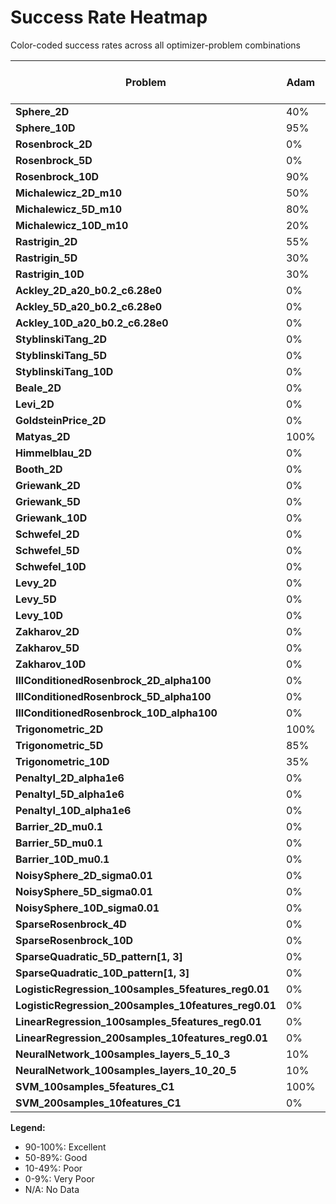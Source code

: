 # Success Rate Heatmap

Color-coded success rates across all optimizer-problem combinations

| Problem | Adam | Adam-AMSGrad | Adam-Fast | Adam-Robust | Adam-WeightDecay | GD | GD-AdaptiveMomentum | GD-Momentum | GD-Nesterov | GD-WeightDecay | L-BFGS | L-BFGS-Aggressive | L-BFGS-Conservative | L-BFGS-Limited | L-BFGS-MoreThuente | QQN-Bisection-1 | QQN-Bisection-2 | QQN-CubicQuadraticInterpolation | QQN-GoldenSection | QQN-StrongWolfe | Trust Region-Adaptive | Trust Region-Aggressive | Trust Region-Conservative | Trust Region-Precise | Trust Region-Standard |
|---------|---------|---------|---------|---------|---------|---------|---------|---------|---------|---------|---------|---------|---------|---------|---------|---------|---------|---------|---------|---------|---------|---------|---------|---------|---------|
| **Sphere_2D** | 40% | 0% | 30% | 0% | 100% | 100% | 60% | 100% | 100% | 100% | 100% | 100% | 100% | 100% | 100% | 100% | 100% | 100% | 100% | 100% | 35% | 30% | 100% | 55% | 10% |
| **Sphere_10D** | 95% | 0% | 0% | 0% | 100% | 100% | 60% | 75% | 65% | 100% | 100% | 100% | 100% | 100% | 100% | 100% | 100% | 100% | 100% | 100% | 30% | 0% | 35% | 65% | 15% |
| **Rosenbrock_2D** | 0% | 0% | 60% | 0% | 0% | 0% | 25% | 0% | 0% | 0% | 0% | 0% | 100% | 0% | 95% | 5% | 30% | 40% | 10% | 35% | 0% | 0% | 0% | 0% | 0% |
| **Rosenbrock_5D** | 0% | 0% | 5% | 0% | 60% | 0% | 0% | 0% | 10% | 60% | 0% | 0% | 20% | 45% | 70% | 85% | 55% | 70% | 55% | 100% | 0% | 0% | 0% | 0% | 0% |
| **Rosenbrock_10D** | 90% | 100% | 45% | 0% | 100% | 75% | 0% | 55% | 100% | 100% | 0% | 0% | 100% | 100% | 95% | 100% | 100% | 100% | 100% | 100% | 0% | 30% | 0% | 0% | 0% |
| **Michalewicz_2D_m10** | 50% | 30% | 40% | 0% | 0% | 0% | 5% | 0% | 10% | 0% | 10% | 0% | 0% | 25% | 25% | 0% | 0% | 0% | 0% | 0% | 0% | 0% | 0% | 0% | 0% |
| **Michalewicz_5D_m10** | 80% | 55% | 65% | 10% | 10% | 45% | 5% | 5% | 5% | 5% | 0% | 0% | 30% | 0% | 5% | 20% | 35% | 0% | 5% | 25% | 0% | 0% | 0% | 0% | 0% |
| **Michalewicz_10D_m10** | 20% | 30% | 35% | 0% | 0% | 0% | 0% | 0% | 0% | 0% | 0% | 0% | 0% | 0% | 0% | 0% | 5% | 0% | 5% | 5% | 0% | 0% | 0% | 0% | 0% |
| **Rastrigin_2D** | 55% | 55% | 0% | 15% | 50% | 5% | 0% | 0% | 5% | 5% | 5% | 0% | 75% | 70% | 55% | 65% | 30% | 80% | 55% | 65% | 15% | 0% | 0% | 10% | 0% |
| **Rastrigin_5D** | 30% | 40% | 40% | 55% | 55% | 30% | 65% | 5% | 45% | 50% | 0% | 0% | 40% | 35% | 50% | 25% | 15% | 50% | 35% | 40% | 60% | 50% | 0% | 35% | 45% |
| **Rastrigin_10D** | 30% | 55% | 30% | 30% | 35% | 35% | 40% | 10% | 25% | 45% | 0% | 0% | 20% | 50% | 65% | 45% | 15% | 60% | 50% | 40% | 40% | 45% | 0% | 0% | 25% |
| **Ackley_2D_a20_b0.2_c6.28e0** | 0% | 0% | 0% | 0% | 0% | 0% | 0% | 0% | 0% | 0% | 50% | 20% | 0% | 15% | 45% | 60% | 40% | 40% | 35% | 15% | 5% | 0% | 0% | 0% | 0% |
| **Ackley_5D_a20_b0.2_c6.28e0** | 0% | 0% | 0% | 0% | 0% | 0% | 0% | 0% | 0% | 0% | 25% | 20% | 0% | 0% | 10% | 30% | 35% | 5% | 5% | 5% | 0% | 0% | 0% | 0% | 0% |
| **Ackley_10D_a20_b0.2_c6.28e0** | 0% | 0% | 0% | 0% | 0% | 0% | 0% | 0% | 0% | 0% | 15% | 5% | 0% | 0% | 5% | 10% | 20% | 5% | 0% | 0% | 0% | 0% | 0% | 0% | 0% |
| **StyblinskiTang_2D** | 0% | 0% | 35% | 0% | 80% | 65% | 5% | 15% | 10% | 35% | 50% | 0% | 90% | 70% | 70% | 70% | 75% | 70% | 90% | 65% | 70% | 20% | 0% | 0% | 40% |
| **StyblinskiTang_5D** | 0% | 0% | 55% | 0% | 65% | 50% | 10% | 15% | 30% | 60% | 30% | 0% | 65% | 50% | 50% | 60% | 60% | 45% | 70% | 40% | 65% | 45% | 0% | 0% | 55% |
| **StyblinskiTang_10D** | 0% | 0% | 30% | 0% | 35% | 25% | 20% | 15% | 30% | 45% | 45% | 0% | 30% | 35% | 35% | 30% | 35% | 15% | 45% | 15% | 0% | 50% | 0% | 0% | 40% |
| **Beale_2D** | 0% | 0% | 0% | 0% | 100% | 100% | 80% | 5% | 100% | 100% | 65% | 0% | 100% | 100% | 100% | 95% | 70% | 95% | 100% | 90% | 0% | 5% | 5% | 45% | 0% |
| **Levi_2D** | 0% | 0% | 0% | 0% | 0% | 0% | 0% | 0% | 0% | 0% | 15% | 0% | 0% | 25% | 15% | 15% | 20% | 40% | 45% | 25% | 0% | 0% | 0% | 0% | 0% |
| **GoldsteinPrice_2D** | 0% | 0% | 0% | 0% | 0% | 0% | 0% | 0% | 0% | 0% | 5% | 0% | 0% | 0% | 5% | 20% | 5% | 15% | 35% | 15% | 0% | 0% | 0% | 0% | 0% |
| **Matyas_2D** | 100% | 100% | 100% | 100% | 100% | 100% | 95% | 100% | 100% | 100% | 100% | 95% | 100% | 100% | 100% | 100% | 100% | 100% | 100% | 100% | 0% | 0% | 0% | 0% | 0% |
| **Himmelblau_2D** | 0% | 0% | 0% | 0% | 100% | 100% | 0% | 0% | 40% | 75% | 35% | 0% | 100% | 100% | 100% | 100% | 100% | 100% | 100% | 100% | 100% | 25% | 0% | 0% | 80% |
| **Booth_2D** | 0% | 0% | 0% | 0% | 100% | 100% | 0% | 0% | 0% | 15% | 100% | 0% | 100% | 100% | 100% | 100% | 100% | 100% | 100% | 100% | 90% | 0% | 0% | 0% | 0% |
| **Griewank_2D** | 0% | 0% | 0% | 0% | 0% | 0% | 0% | 0% | 0% | 0% | 0% | 0% | 0% | 0% | 0% | 0% | 0% | 0% | 0% | 0% | 0% | 0% | 0% | 0% | 0% |
| **Griewank_5D** | 0% | 0% | 0% | 0% | 0% | 0% | 0% | 0% | 0% | 0% | 0% | 0% | 0% | 0% | 0% | 0% | 0% | 0% | 0% | 0% | 0% | 0% | 0% | 0% | 0% |
| **Griewank_10D** | 0% | 0% | 0% | 0% | 0% | 0% | 0% | 0% | 0% | 0% | 0% | 0% | 0% | 0% | 0% | 5% | 0% | 0% | 0% | 0% | 0% | 0% | 0% | 0% | 0% |
| **Schwefel_2D** | 0% | 0% | 0% | 0% | 0% | 0% | 0% | 0% | 0% | 0% | 0% | 0% | 0% | 0% | 0% | 0% | 0% | 0% | 0% | 50% | 0% | 0% | 0% | 0% | 0% |
| **Schwefel_5D** | 0% | 0% | 0% | 0% | 0% | 0% | 0% | 0% | 0% | 0% | 0% | 0% | 0% | 0% | 0% | 0% | 0% | 0% | 0% | 50% | 0% | 0% | 0% | 0% | 0% |
| **Schwefel_10D** | 0% | 0% | 0% | 0% | 0% | 0% | 0% | 0% | 0% | 0% | 0% | 0% | 0% | 0% | 0% | 0% | 0% | 0% | 0% | 50% | 0% | 0% | 0% | 0% | 0% |
| **Levy_2D** | 0% | 0% | 0% | 0% | 100% | 0% | 0% | 0% | 0% | 100% | 80% | 70% | 85% | 95% | 95% | 100% | 100% | 100% | 100% | 100% | 0% | 0% | 0% | 0% | 0% |
| **Levy_5D** | 0% | 0% | 0% | 0% | 60% | 0% | 0% | 10% | 25% | 100% | 80% | 75% | 100% | 70% | 100% | 100% | 100% | 100% | 100% | 100% | 0% | 0% | 0% | 0% | 0% |
| **Levy_10D** | 0% | 0% | 0% | 0% | 0% | 0% | 0% | 0% | 0% | 100% | 80% | 25% | 100% | 80% | 100% | 100% | 100% | 100% | 100% | 100% | 0% | 0% | 0% | 0% | 0% |
| **Zakharov_2D** | 0% | 0% | 0% | 0% | 100% | 100% | 0% | 0% | 0% | 25% | 60% | 70% | 75% | 90% | 100% | 100% | 100% | 100% | 100% | 100% | 0% | 0% | 0% | 0% | 0% |
| **Zakharov_5D** | 0% | 0% | 0% | 0% | 60% | 100% | 0% | 0% | 0% | 25% | 0% | 0% | 100% | 95% | 100% | 100% | 100% | 100% | 100% | 100% | 0% | 0% | 0% | 0% | 0% |
| **Zakharov_10D** | 0% | 0% | 0% | 0% | 0% | 10% | 0% | 0% | 0% | 30% | 0% | 0% | 0% | 55% | 0% | 100% | 100% | 100% | 100% | 95% | 0% | 0% | 0% | 0% | 0% |
| **IllConditionedRosenbrock_2D_alpha100** | 0% | 0% | 0% | 0% | 0% | 0% | 0% | 0% | 0% | 0% | 0% | 0% | 80% | 0% | 65% | 5% | 25% | 35% | 0% | 20% | 0% | 0% | 0% | 0% | 0% |
| **IllConditionedRosenbrock_5D_alpha100** | 0% | 0% | 0% | 0% | 0% | 0% | 0% | 0% | 0% | 0% | 0% | 0% | 0% | 0% | 20% | 80% | 15% | 65% | 35% | 100% | 0% | 0% | 0% | 0% | 0% |
| **IllConditionedRosenbrock_10D_alpha100** | 0% | 0% | 0% | 0% | 0% | 0% | 0% | 0% | 0% | 0% | 0% | 0% | 0% | 0% | 0% | 65% | 5% | 75% | 0% | 70% | 0% | 0% | 0% | 0% | 0% |
| **Trigonometric_2D** | 100% | 85% | 5% | 5% | 75% | 100% | 0% | 0% | 0% | 85% | 90% | 80% | 100% | 90% | 100% | 100% | 100% | 100% | 95% | 100% | 0% | 0% | 0% | 0% | 0% |
| **Trigonometric_5D** | 85% | 35% | 0% | 20% | 70% | 100% | 0% | 0% | 0% | 75% | 0% | 0% | 90% | 95% | 75% | 90% | 80% | 100% | 100% | 90% | 0% | 0% | 0% | 0% | 0% |
| **Trigonometric_10D** | 35% | 0% | 0% | 10% | 70% | 55% | 0% | 0% | 0% | 85% | 0% | 0% | 25% | 0% | 60% | 85% | 75% | 100% | 80% | 100% | 0% | 0% | 0% | 0% | 0% |
| **PenaltyI_2D_alpha1e6** | 0% | 0% | 0% | 0% | 0% | 0% | 0% | 0% | 0% | 0% | 0% | 0% | 0% | 0% | 0% | 0% | 0% | 0% | 0% | 0% | 0% | 0% | 0% | 0% | 0% |
| **PenaltyI_5D_alpha1e6** | 0% | 0% | 0% | 0% | 0% | 0% | 0% | 0% | 0% | 0% | 0% | 0% | 0% | 0% | 0% | 0% | 0% | 0% | 0% | 0% | 0% | 0% | 0% | 0% | 0% |
| **PenaltyI_10D_alpha1e6** | 0% | 0% | 0% | 0% | 0% | 0% | 0% | 0% | 0% | 0% | 0% | 0% | 0% | 0% | 0% | 0% | 0% | 0% | 0% | 0% | 0% | 0% | 0% | 0% | 0% |
| **Barrier_2D_mu0.1** | 0% | 0% | 0% | 0% | 0% | 0% | 0% | 0% | 0% | 0% | 0% | 0% | 0% | 0% | 0% | 0% | 0% | 0% | 0% | 0% | 0% | 0% | 0% | 0% | 0% |
| **Barrier_5D_mu0.1** | 0% | 0% | 0% | 0% | 0% | 0% | 0% | 0% | 0% | 0% | 0% | 0% | 0% | 0% | 0% | 0% | 0% | 0% | 0% | 0% | 0% | 0% | 0% | 0% | 0% |
| **Barrier_10D_mu0.1** | 0% | 0% | 0% | 0% | 0% | 0% | 0% | 0% | 0% | 0% | 0% | 0% | 0% | 0% | 0% | 0% | 0% | 0% | 0% | 0% | 0% | 0% | 0% | 0% | 0% |
| **NoisySphere_2D_sigma0.01** | 0% | 5% | 35% | 0% | 0% | 35% | 30% | 35% | 25% | 25% | 40% | 0% | 80% | 45% | 15% | 35% | 0% | 0% | 5% | 60% | 0% | 0% | 0% | 0% | 0% |
| **NoisySphere_5D_sigma0.01** | 0% | 0% | 10% | 0% | 0% | 20% | 15% | 25% | 30% | 25% | 20% | 0% | 85% | 55% | 25% | 45% | 0% | 0% | 10% | 45% | 0% | 0% | 0% | 0% | 0% |
| **NoisySphere_10D_sigma0.01** | 0% | 0% | 15% | 5% | 0% | 10% | 35% | 10% | 15% | 5% | 20% | 0% | 85% | 45% | 10% | 45% | 0% | 0% | 5% | 25% | 0% | 0% | 0% | 0% | 0% |
| **SparseRosenbrock_4D** | 0% | 0% | 0% | 0% | 0% | 0% | 0% | 0% | 0% | 0% | 0% | 0% | 0% | 0% | 20% | 15% | 5% | 45% | 5% | 25% | 0% | 0% | 0% | 0% | 0% |
| **SparseRosenbrock_10D** | 0% | 0% | 0% | 0% | 0% | 0% | 0% | 0% | 0% | 0% | 0% | 0% | 0% | 0% | 0% | 20% | 0% | 55% | 5% | 45% | 0% | 0% | 0% | 0% | 0% |
| **SparseQuadratic_5D_pattern[1, 3]** | 0% | 0% | 0% | 0% | 100% | 100% | 0% | 0% | 0% | 100% | 100% | 100% | 100% | 100% | 100% | 100% | 100% | 100% | 100% | 100% | 0% | 0% | 0% | 0% | 0% |
| **SparseQuadratic_10D_pattern[1, 3]** | 0% | 0% | 0% | 0% | 100% | 100% | 0% | 0% | 0% | 100% | 90% | 100% | 100% | 100% | 100% | 100% | 100% | 100% | 100% | 100% | 0% | 0% | 0% | 0% | 0% |
| **LogisticRegression_100samples_5features_reg0.01** | 0% | 0% | 0% | 0% | 0% | 0% | 0% | 0% | 0% | 0% | 0% | 0% | 0% | 0% | 0% | 0% | 0% | 0% | 0% | 0% | 0% | 0% | 0% | 0% | 0% |
| **LogisticRegression_200samples_10features_reg0.01** | 0% | 0% | 0% | 0% | 0% | 0% | 0% | 0% | 0% | 0% | 0% | 0% | 0% | 0% | 0% | 0% | 0% | 0% | 0% | 0% | 0% | 0% | 0% | 0% | 0% |
| **LinearRegression_100samples_5features_reg0.01** | 0% | 0% | 0% | 0% | 0% | 0% | 0% | 0% | 0% | 0% | 0% | 0% | 0% | 0% | 0% | 0% | 0% | 0% | 0% | 0% | 0% | 0% | 0% | 0% | 0% |
| **LinearRegression_200samples_10features_reg0.01** | 0% | 0% | 20% | 0% | 0% | 100% | 0% | 0% | 0% | 100% | 90% | 100% | 100% | 100% | 100% | 100% | 100% | 100% | 100% | 100% | 0% | 0% | 0% | 0% | 0% |
| **NeuralNetwork_100samples_layers_5_10_3** | 10% | 0% | 60% | 0% | 85% | 0% | 0% | 0% | 0% | 0% | 0% | 5% | 45% | 45% | 15% | 95% | 90% | 80% | 75% | 45% | 0% | 0% | 0% | 0% | 0% |
| **NeuralNetwork_100samples_layers_10_20_5** | 10% | 5% | 50% | 0% | 100% | 0% | 0% | 0% | 0% | 0% | 0% | 0% | 20% | 0% | 0% | 100% | 100% | 100% | 85% | 70% | 0% | 0% | 0% | 0% | 0% |
| **SVM_100samples_5features_C1** | 100% | 90% | 0% | 50% | 100% | 100% | 0% | 0% | 0% | 100% | 100% | 100% | 100% | 90% | 100% | 100% | 100% | 100% | 90% | 100% | 0% | 0% | 0% | 0% | 0% |
| **SVM_200samples_10features_C1** | 0% | 0% | 0% | 0% | 0% | 0% | 0% | 0% | 0% | 0% | 0% | 0% | 0% | 0% | 0% | 0% | 0% | 0% | 0% | 0% | 0% | 0% | 0% | 0% | 0% |

**Legend:**
- 90-100%: Excellent
- 50-89%: Good
- 10-49%: Poor
- 0-9%: Very Poor
- N/A: No Data
